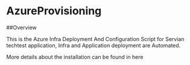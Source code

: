 # AzureProvisioning

##Overview

This is the  Azure Infra Deployment And Configuration Script for Servian techtest application, 
Infra and Application deployment  are Automated.

More details about the installation can be found in here 

